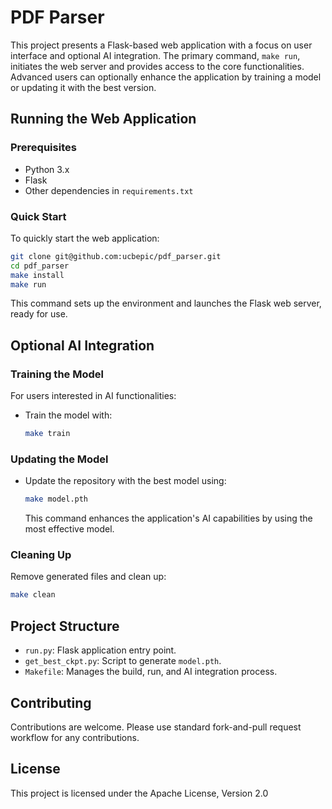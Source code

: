# PDF Parser
This project presents a Flask-based web application with a focus on user interface and optional AI integration. The primary command, `make run`, initiates the web server and provides access to the core functionalities. Advanced users can optionally enhance the application by training a model or updating it with the best version.

## Running the Web Application

### Prerequisites
- Python 3.x
- Flask
- Other dependencies in `requirements.txt`

### Quick Start
To quickly start the web application:
```bash
git clone git@github.com:ucbepic/pdf_parser.git
cd pdf_parser
make install
make run
```
This command sets up the environment and launches the Flask web server, ready for use.

## Optional AI Integration

### Training the Model
For users interested in AI functionalities:
- Train the model with:
  ```bash
  make train
  ```

### Updating the Model
- Update the repository with the best model using:
  ```bash
  make model.pth
  ```
  This command enhances the application's AI capabilities by using the most effective model.

### Cleaning Up
Remove generated files and clean up:
```bash
make clean
```

## Project Structure
- `run.py`: Flask application entry point.
- `get_best_ckpt.py`: Script to generate `model.pth`.
- `Makefile`: Manages the build, run, and AI integration process.

## Contributing
Contributions are welcome. Please use standard fork-and-pull request workflow for any contributions.

## License
This project is licensed under the Apache License, Version 2.0 